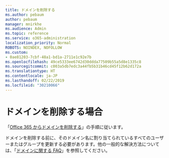 ```yaml
---
title: ドメインを削除する
ms.author: pebaum
author: pebaum
manager: mnirkhe
ms.audience: Admin
ms.topic: reference
ms.service: o365-administration
localization_priority: Normal
ROBOTS: NOINDEX, NOFOLLOW
ms.custom:
- 0ae81203-7cbf-48a1-bd1a-2711e1c92e7b
ms.openlocfilehash: 49ce5333ee6742d30ddda77509b55a5d8e1335c8
ms.sourcegitcommit: c003a5db7edc3a44fb5b31b46cd45f12b62d172a
ms.translationtype: HT
ms.contentlocale: ja-JP
ms.lasthandoff: 02/22/2019
ms.locfileid: "30210066"
---
```

# <a name="trying-to-remove-your-domain"></a>ドメインを削除する場合

「[Office 365 からドメインを削除する](https://support.office.com/article/Remove-a-domain-from-Office-365-f09696b2-8c29-4588-a08b-b333da19810c.aspx)」の手順に従います。
  
ドメインを削除する前に、そのドメイン名に割り当てられているすべてのユーザーまたはグループを更新する必要があります。他の一般的な解決方法については、「[ドメインに関する FAQ](https://support.office.com/article/Domains-FAQ-1272bad0-4bd4-4796-8005-67d6fb3afc5a.aspx)」を参照してください。 
  

